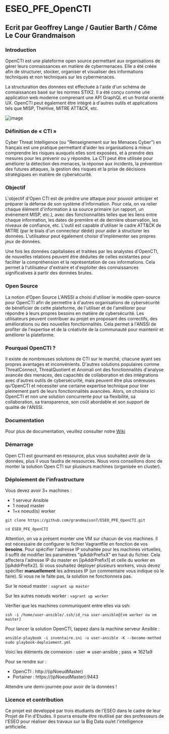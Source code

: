 # ESEO_PFE_OpenCTI
## Ecrit par Geoffrey Lange / Gautier Barth / Côme Le Cour Grandmaison

### Introduction
OpenCTI est une plateforme open source permettant aux organisations de gérer leurs connaissances en matière de cybermenaces. Elle a été créée afin de structurer, stocker, organiser et visualiser des informations techniques et non techniques sur les cybermenaces.

La structuration des données est effectuée à l'aide d'un schéma de connaissances basé sur les normes STIX2. Il a été conçu comme une application web moderne comprenant une API GraphQL et un frontal orienté UX. OpenCTI peut également être intégré à d'autres outils et applications tels que MISP, TheHive, MITRE ATT&CK, etc.

![image](https://user-images.githubusercontent.com/83913657/211020662-43812e69-e9d2-42d7-8a3b-dfcc97d73a9c.png)

### Définition de « CTI »
Cyber Threat Intelligence (ou "Renseignement sur les Menaces Cyber") en français est une pratique permettant d'aider les organisations à mieux comprendre les risques auxquels elles sont exposées, et à prendre des mesures pour les prévenir ou y répondre.
La CTI peut être utilisée pour améliorer la détection des menaces, la réponse aux incidents, la prévention des futures attaques, la gestion des risques et la prise de décisions stratégiques en matière de cybersécurité.

### Objectif
L'objectif d'Open CTI est de prédire une attaque pour pouvoir anticiper et préparer la défense de son système d'information. Pour cela, on va relier chaque élément d'information à sa source primaire (un rapport, un événement MISP, etc.), avec des fonctionnalités telles que les liens entre chaque information, les dates de première et de dernière observation, les niveaux de confiance, etc. L'outil est capable d'utiliser le cadre ATT&CK de MITRE (par le biais d'un connecteur dédié) pour aider à structurer les données. L'utilisateur peut également choisir d'implémenter ses propres jeux de données.

Une fois les données capitalisées et traitées par les analystes d'OpenCTI, de nouvelles relations peuvent être déduites de celles existantes pour faciliter la compréhension et la représentation de ces informations. Cela permet à l'utilisateur d'extraire et d'exploiter des connaissances significatives à partir des données brutes.

### Open Source
La notion d’Open Source
L'ANSSI a choisi d'utiliser le modèle open-source pour OpenCTI afin de permettre à d'autres organisations de cybersécurité de bénéficier de cette plateforme, de l'utiliser et de l'améliorer pour répondre à leurs propres besoins en matière de cybersécurité. Les utilisateurs peuvent contribuer au projet en proposant des correctifs, des améliorations ou des nouvelles fonctionnalités. Cela permet à l'ANSSI de profiter de l'expertise et de la créativité de la communauté pour maintenir et améliorer la plateforme.

### Pourquoi OpenCTI ?
Il existe de nombreuses solutions de CTI sur le marché, chacune ayant ses propres avantages et inconvénients.  D'autres solutions populaires comme ThreatConnect, ThreatQuotient et Anomali ont des fonctionnalités d'analyse avancée des menaces, des capacités de collaboration et des intégrations avec d'autres outils de cybersécurité, mais peuvent être plus onéreuses qu’OpenCTI et nécessiter une certaine expertise technique pour tirer pleinement parti de leurs fonctionnalités avancées. 
Alors, on choisira ici OpenCTI et non une solution concurrente pour sa flexibilité, sa collaboration, sa transparence, son coût abordable et son support de qualité de l'ANSSI.

### Documentation
Pour plus de documentation, veuillez consulter notre [Wiki](https://github.com/grandmaison7/ESEO_PFE_OpenCTI/wiki)

### Démarrage 
Open CTI est gourmand en ressource, plus vous souhaitez avoir de la données, plus il vous faudra de ressources. 
Nous vons conseillons donc de monter la solution Open CTI sur plusieurs machines (organisée en cluster).

### Déploiement de l'infrastructure 

Vous devez avoir 3+ machines : 
- 1 serveur Ansible
- 1 noeud master
- 1+x noeud(s) worker

```git clone https://github.com/grandmaison7/ESEO_PFE_OpenCTI.git```

```cd ESEO_PFE_OpenCTI```

Attention, on va a présent monter une VM sur chacun de vos machines. 
Il est nécessaire de configurer le fichier Vagrantfile en fonction de vos __besoins__. Pour spécifier l'adresse IP souhaitée pour les machines virtuelles, il suffit de modifier les paramètres "ipAddrPrefixX" en haut du fichier. Cela affectera l'adresse IP du master en [ipAddrPrefix1] et celle du worker en [ipAddrPrefix2]. Si vous souhaitez déployer plusieurs workers, vous devez spécifier __manuellement__ les adresses IP (un commentaire vous indique où le faire). Si vous ne le faite pas, la solution ne fonctionnera pas.

Sur le noeud master : 
```vagrant up master```

Sur les autres noeuds worker :
```vagrant up worker```

Vérifier que les machines communiquent entre elles via ssh:

```ssh -i /home/user-ansible/.ssh/id_rsa user-ansible@[vm worker ou vm master]```

Pour lancer la solution OpenCTI, tappez dans la machine serveur Ansible : 

```ansible-playbook -i inventaire.ini -u user-ansible -K --become-method sudo playbook-deploiement.yml```

Voici les éléments de connexion :
  user => user-ansible ;
  pass => 1621a9
  

Pour se rendre sur : 
- OpenCTI : http://(ipNoeudMaster)
- Portainer : https://(ipNoeudMaster):9443

Attendre une demi-journée pour avoir de la données !

### Licence et contribution 
Ce projet est developpé par trois étudiants de l'ESEO dans le cadre de leur Projet de Fin d'Etudes. Il pourra ensuite être réutilisé par des professeurs de l'ESEO pour réaliser des travaux sur la Big Data ou/et l'intelligence artificielle.

